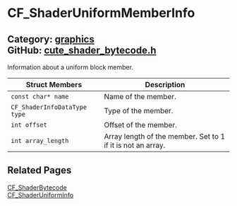 [//]: # (This file is automatically generated by Cute Framework's docs parser.)
[//]: # (Do not edit this file by hand!)
[//]: # (See: https://github.com/RandyGaul/cute_framework/blob/master/samples/docs_parser.cpp)
[](../header.md ':include')

# CF_ShaderUniformMemberInfo

Category: [graphics](/api_reference?id=graphics)  
GitHub: [cute_shader_bytecode.h](https://github.com/RandyGaul/cute_framework/blob/master/include/cute_shader_bytecode.h)  
---

Information about a uniform block member.

Struct Members | Description
--- | ---
`const char* name` | Name of the member.
`CF_ShaderInfoDataType type` | Type of the member.
`int offset` | Offset of the member.
`int array_length` | Array length of the member. Set to 1 if it is not an array.

## Related Pages

[CF_ShaderBytecode](/graphics/cf_shaderbytecode.md)  
[CF_ShaderUniformInfo](/graphics/cf_shaderuniforminfo.md)  
